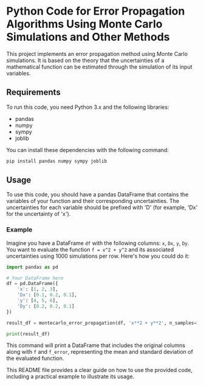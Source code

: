 # Python Code for Error Propagation Algorithms Using Monte Carlo Simulations and Other Methods

This project implements an error propagation method using Monte Carlo simulations. It is based on the theory that the uncertainties of a mathematical function can be estimated through the simulation of its input variables.

## Requirements

To run this code, you need Python 3.x and the following libraries:

- pandas
- numpy
- sympy
- joblib

You can install these dependencies with the following command:

```bash
pip install pandas numpy sympy joblib
```

## Usage

To use this code, you should have a pandas DataFrame that contains the variables of your function and their corresponding uncertainties. The uncertainties for each variable should be prefixed with 'D' (for example, 'Dx' for the uncertainty of 'x').

### Example

Imagine you have a DataFrame `df` with the following columns: `x`, `Dx`, `y`, `Dy`. You want to evaluate the function `f = x^2 + y^2` and its associated uncertainties using 1000 simulations per row. Here's how you could do it:

```python
import pandas as pd

# Your DataFrame here
df = pd.DataFrame({
    'x': [1, 2, 3],
    'Dx': [0.1, 0.2, 0.1],
    'y': [4, 5, 6],
    'Dy': [0.2, 0.2, 0.1]
})

result_df = montecarlo_error_propagation(df, 'x**2 + y**2', n_samples=1000)

print(result_df)
```

This command will print a DataFrame that includes the original columns along with `f` and `f_error`, representing the mean and standard deviation of the evaluated function.



This README file provides a clear guide on how to use the provided code, including a practical example to illustrate its usage.


